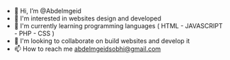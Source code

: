 - 👋 Hi, I’m @Abdelmgeid
- 👀 I'm interested in websites design and developed
- 🌱 I'm currently learning programming languages ​​( HTML - JAVASCRIPT - PHP - CSS )
- 💞️ I'm looking to collaborate on build websites and develop it 
- 📫 How to reach me abdelmgeidsobhi@gmail.com 

<!---
Abdelmgeid/Abdelmgeid is a special repository because its `README.md` (this file) appears on your GitHub profile.
You can click the Preview link to take a look at your changes.
--->
